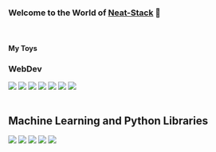 
### Welcome to the World of [Neat-Stack](https://www.neat-stack.github.io) 👋
<br>

#### My Toys

 ### WebDev 
 <img src ="https://img.shields.io/badge/MongoDB-%234ea94b.svg?&style=for-the-badge&logo=mongodb&logoColor=white"/> <img src="https://img.shields.io/badge/express.js%20-%23404d59.svg?&style=for-the-badge"/> <img src="https://img.shields.io/badge/react%20-%2320232a.svg?&style=for-the-badge&logo=react&logoColor=%2361DAFB"/> <img src="https://img.shields.io/badge/node.js%20-%2343853D.svg?&style=for-the-badge&logo=node.js&logoColor=white"/> <img src="https://img.shields.io/badge/javascript%20-%23323330.svg?&style=for-the-badge&logo=javascript&logoColor=%23F7DF1E"> <img src="https://img.shields.io/badge/css3%20-%231572B6.svg?&style=for-the-badge&logo=css3&logoColor=white"/> <img src="https://img.shields.io/badge/html5%20-%23E34F26.svg?&style=for-the-badge&logo=html5&logoColor=white"/>       
<br>   

## Machine Learning and Python Libraries  
  <img src="https://img.shields.io/badge/python%20-%2314354C.svg?&style=for-the-badge&logo=python&logoColor=white"/>          
  <img src="https://img.shields.io/badge/Keras%20-%23D00000.svg?&style=for-the-badge&logo=Keras&logoColor=white"/>           
  <img src="https://img.shields.io/badge/TensorFlow%20-%23FF6F00.svg?&style=for-the-badge&logo=TensorFlow&logoColor=white">             
  <img src="https://img.shields.io/badge/pandas%20-%23150458.svg?&style=for-the-badge&logo=pandas&logoColor=white" />  
<img src="https://img.shields.io/badge/-SELENIUM-%23?style=for-the-badge&logo="> 

<!--
**Neat-Stack/Neat-Stack** is a ✨ _special_ ✨ repository because its `README.md` (this file) appears on your GitHub profile.

Here are some ideas to get you started:

- 🔭 I’m currently working on ...
- 🌱 I’m currently learning ...
- 👯 I’m looking to collaborate on ...
- 🤔 I’m looking for help with ...
- 💬 Ask me about ...
- 📫 How to reach me: ...
- 😄 Pronouns: ...
- ⚡ Fun fact: ...
-->
